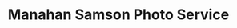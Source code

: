 ---
title: "Manahan Samson Photo Service"
url: /angono/manahan-samson-photo-service/
shop: photo
---